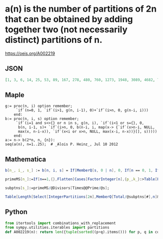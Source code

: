 # a\(n\) is the number of partitions of 2n that can be obtained by adding together two \(not necessarily distinct\) partitions of n\.
https://oeis.org/A002219
## JSON
```JSON
[1, 3, 6, 14, 25, 53, 89, 167, 278, 480, 760, 1273, 1948, 3089, 4682, 7177, 10565, 15869, 22911, 33601, 47942, 68756, 96570, 136883, 189674, 264297, 362995, 499617, 678245, 924522, 1243098, 1676339, 2237625, 2988351, 3957525, 5247500, 6895946, 9070144, 11850304]
```
## Maple
```Maple
g:= proc(n, i) option remember;
     `if`(n=0, 1, `if`(i>1, g(n, i-1), 0)+`if`(i>n, 0, g(n-i, i)))
    end:
b:= proc(n, i, s) option remember;
     `if`(i=1 and s<>{} or n in s, g(n, i), `if`(i<1 or s={}, 0,
      b(n, i-1, s)+ `if`(i>n, 0, b(n-i, i, map(x-> {`if`(x>n-i, NULL,
      max(x, n-i-x)), `if`(x<i or x>n, NULL, max(x-i, n-x))}[], s)))))
    end:
a:= n-> b(2*n, n, {n}):
seq(a(n), n=1..25);  # _Alois P. Heinz_, Jul 10 2012
```
## Mathematica
```Mathematica
b[n_, i_, s_] := b[n, i, s] = If[MemberQ[s, 0 | n], 0, If[n == 0, 1, If[i < 1, 0, b[n, i-1, s] + If[i <= n, b[n-i, i, Select[Flatten[Transpose[{s, s-i}]], 0 <= # <= n-i &]], 0]]]]; A006827[n_] := b[2*n, 2*n, {n}]; a[n_] := PartitionsP[2*n] - A006827[n]; Table[Print[an = a[n]]; an, {n, 1, 25}] (* _Jean-François Alcover_, Nov 12 2013, after _Alois P. Heinz_ *)
```
```Mathematica
primeMS[n_]:=If[n==1,{},Flatten[Cases[FactorInteger[n],{p_,k_}:>Table[PrimePi[p],{k}]]]];
```
```Mathematica
subptns[s_]:=primeMS/@Divisors[Times@@Prime/@s];
```
```Mathematica
Table[Length[Select[IntegerPartitions[2n],MemberQ[Total/@subptns[#],n]&]],{n,10}] (* _Gus Wiseman_, Oct 27 2022 *)
```
## Python
```Python
from itertools import combinations_with_replacement
from sympy.utilities.iterables import partitions
def A002219(n): return len({tuple(sorted((p+q).items())) for p, q in combinations_with_replacement(tuple(Counter(p) for p in partitions(n)),2)}) # _Chai Wah Wu_, Sep 20 2023
```
